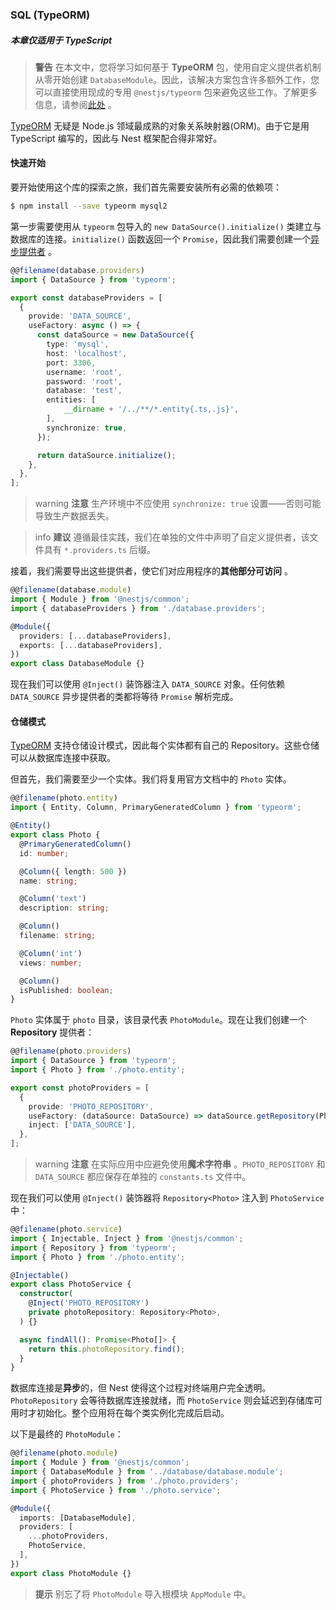 ### SQL (TypeORM)

##### 本章仅适用于 TypeScript

> **警告** 在本文中，您将学习如何基于 **TypeORM** 包，使用自定义提供者机制从零开始创建 `DatabaseModule`。因此，该解决方案包含许多额外工作，您可以直接使用现成的专用 `@nestjs/typeorm` 包来避免这些工作。了解更多信息，请参阅[此处](/techniques/sql) 。

[TypeORM](https://github.com/typeorm/typeorm) 无疑是 Node.js 领域最成熟的对象关系映射器(ORM)。由于它是用 TypeScript 编写的，因此与 Nest 框架配合得非常好。

#### 快速开始

要开始使用这个库的探索之旅，我们首先需要安装所有必需的依赖项：

```bash
$ npm install --save typeorm mysql2
```

第一步需要使用从 `typeorm` 包导入的 `new DataSource().initialize()` 类建立与数据库的连接。`initialize()` 函数返回一个 `Promise`，因此我们需要创建一个[异步提供者](/fundamentals/async-components) 。

```typescript
@@filename(database.providers)
import { DataSource } from 'typeorm';

export const databaseProviders = [
  {
    provide: 'DATA_SOURCE',
    useFactory: async () => {
      const dataSource = new DataSource({
        type: 'mysql',
        host: 'localhost',
        port: 3306,
        username: 'root',
        password: 'root',
        database: 'test',
        entities: [
            __dirname + '/../**/*.entity{.ts,.js}',
        ],
        synchronize: true,
      });

      return dataSource.initialize();
    },
  },
];
```

> warning **注意** 生产环境中不应使用 `synchronize: true` 设置——否则可能导致生产数据丢失。

> info **建议** 遵循最佳实践，我们在单独的文件中声明了自定义提供者，该文件具有 `*.providers.ts` 后缀。

接着，我们需要导出这些提供者，使它们对应用程序的**其他部分可访问** 。

```typescript
@@filename(database.module)
import { Module } from '@nestjs/common';
import { databaseProviders } from './database.providers';

@Module({
  providers: [...databaseProviders],
  exports: [...databaseProviders],
})
export class DatabaseModule {}
```

现在我们可以使用 `@Inject()` 装饰器注入 `DATA_SOURCE` 对象。任何依赖 `DATA_SOURCE` 异步提供者的类都将等待 `Promise` 解析完成。

#### 仓储模式

[TypeORM](https://github.com/typeorm/typeorm) 支持仓储设计模式，因此每个实体都有自己的 Repository。这些仓储可以从数据库连接中获取。

但首先，我们需要至少一个实体。我们将复用官方文档中的 `Photo` 实体。

```typescript
@@filename(photo.entity)
import { Entity, Column, PrimaryGeneratedColumn } from 'typeorm';

@Entity()
export class Photo {
  @PrimaryGeneratedColumn()
  id: number;

  @Column({ length: 500 })
  name: string;

  @Column('text')
  description: string;

  @Column()
  filename: string;

  @Column('int')
  views: number;

  @Column()
  isPublished: boolean;
}
```

`Photo` 实体属于 `photo` 目录，该目录代表 `PhotoModule`。现在让我们创建一个 **Repository** 提供者：

```typescript
@@filename(photo.providers)
import { DataSource } from 'typeorm';
import { Photo } from './photo.entity';

export const photoProviders = [
  {
    provide: 'PHOTO_REPOSITORY',
    useFactory: (dataSource: DataSource) => dataSource.getRepository(Photo),
    inject: ['DATA_SOURCE'],
  },
];
```

> warning **注意** 在实际应用中应避免使用**魔术字符串** 。`PHOTO_REPOSITORY` 和 `DATA_SOURCE` 都应保存在单独的 `constants.ts` 文件中。

现在我们可以使用 `@Inject()` 装饰器将 `Repository<Photo>` 注入到 `PhotoService` 中：

```typescript
@@filename(photo.service)
import { Injectable, Inject } from '@nestjs/common';
import { Repository } from 'typeorm';
import { Photo } from './photo.entity';

@Injectable()
export class PhotoService {
  constructor(
    @Inject('PHOTO_REPOSITORY')
    private photoRepository: Repository<Photo>,
  ) {}

  async findAll(): Promise<Photo[]> {
    return this.photoRepository.find();
  }
}
```

数据库连接是**异步**的，但 Nest 使得这个过程对终端用户完全透明。`PhotoRepository` 会等待数据库连接就绪，而 `PhotoService` 则会延迟到存储库可用时才初始化。整个应用将在每个类实例化完成后启动。

以下是最终的 `PhotoModule`：

```typescript
@@filename(photo.module)
import { Module } from '@nestjs/common';
import { DatabaseModule } from '../database/database.module';
import { photoProviders } from './photo.providers';
import { PhotoService } from './photo.service';

@Module({
  imports: [DatabaseModule],
  providers: [
    ...photoProviders,
    PhotoService,
  ],
})
export class PhotoModule {}
```

> **提示** 别忘了将 `PhotoModule` 导入根模块 `AppModule` 中。
